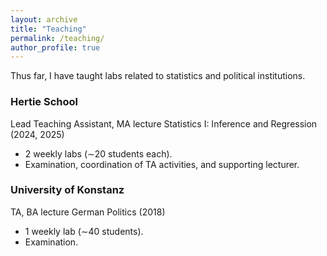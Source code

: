 ```yaml
---
layout: archive
title: "Teaching"
permalink: /teaching/
author_profile: true
---
```


Thus far, I have taught labs related to statistics and political institutions. 

### Hertie School 

Lead Teaching Assistant, MA lecture Statistics I: Inference and Regression (2024, 2025)
- 2 weekly labs (∼20 students each). 
- Examination, coordination of TA activities, and supporting lecturer. 


### University of Konstanz

TA, BA lecture German Politics (2018)
- 1 weekly lab (∼40 students). 
- Examination. 